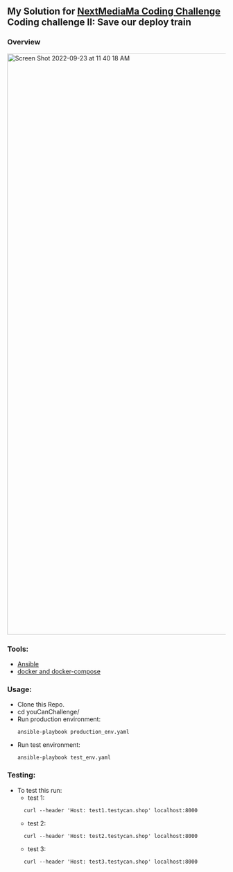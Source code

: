## My Solution for [NextMediaMa Coding Challenge](https://github.com/NextmediaMa/coding-challenges/tree/master/DevOps%20Engineer) Coding challenge II: Save our deploy train

### Overview

<img width="1338" alt="Screen Shot 2022-09-23 at 11 40 18 AM" src="https://user-images.githubusercontent.com/36737715/191944112-83befdbb-b039-49a1-9df4-c9745547ba8b.png">

### Tools:
 * [Ansible](https://docs.ansible.com/ansible/latest/installation_guide/intro_installation.html)
 * [docker and docker-compose](https://www.digitalocean.com/community/tutorials/how-to-install-and-use-docker-compose-on-ubuntu-20-04)

### Usage:
  * Clone this Repo.
  * cd youCanChallenge/
  * Run production environment:
    ```
    ansible-playbook production_env.yaml
    ```
  * Run test environment:
    ```
    ansible-playbook test_env.yaml
    ```
  
### Testing: 
  * To test this run:
    * test 1:
    ```
      curl --header 'Host: test1.testycan.shop' localhost:8000
    ```
    * test 2: 
    ```
      curl --header 'Host: test2.testycan.shop' localhost:8000
    ```
    * test 3:
    ```
      curl --header 'Host: test3.testycan.shop' localhost:8000
    ```
